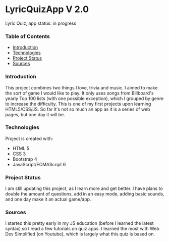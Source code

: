 # LyricQuizApp V 2.0
 Lyric Quiz, app status: in progress

### Table of Contents
* [Introduction](#introduction)
* [Technologies](#technologies)
* [Project Status](#project-status)
* [Sources](#sources)
 
 
### Introduction
This project combines two things I love, trivia and music. I aimed to make the sort of game I would like to play. It only uses songs from Billboard's yearly Top 100 lists (with one possible exception), which I grouped by genre to increase the difficulty.  This is one of my first projects upon learning HTML5/CSS/JS. So far it's not so much an app as it is a series of web pages, but one day it will be.


### Technologies
Project is created with:
* HTML 5
* CSS 3
* Bootstrap 4
* JavaScript/ECMAScript 6


### Project Status
I am still updating this project, as I learn more and get better. I have plans to double the amount of questions, add in an easy mode, adding basic sounds, and one day make it an actual game/app.


### Sources
I started this pretty early in my JS education (before I learned the latest syntax) so I read a few tutorials on quiz apps. I learned the most with Web Dev Simplified (on Youtube), which is largely what this quiz is based on.
